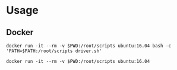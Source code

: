 # Usage

## Docker

```shell
docker run -it --rm -v $PWD:/root/scripts ubuntu:16.04 bash -c 'PATH=$PATH:/root/scripts driver.sh'

docker run -it --rm -v $PWD:/root/scripts ubuntu:16.04
```